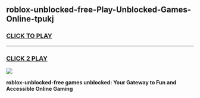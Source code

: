 
## roblox-unblocked-free-Play-Unblocked-Games-Online-tpukj
<h3>
<a href="https://premium76.site?title=roblox-unblocked-free&ref=25A">CLICK TO PLAY</a></h3>
<hr>

<h3>
<a href="https://premium76.site?title=roblox-unblocked-free&ref=25A">CLICK 2 PLAY</a>
  
</h3>

<a href="https://premium76.site?title=roblox-unblocked-free&ref=25A"><img src="https://clearcache.store/games.png"></a>


**roblox-unblocked-free games unblocked: Your Gateway to Fun and Accessible Online Gaming**
